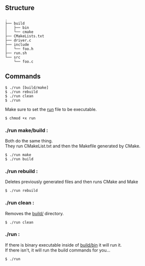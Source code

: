 ## Structure

```console
.
├── build
│   ├── bin
│   └── cmake
├── CMakeLists.txt
├── driver.c
├── include
│   └── foo.h
├── run.sh
└── src
    └── foo.c
```

## Commands

```console
$ ./run [build/make]
$ ./run rebuild
$ ./run clean
$ ./run
```

Make sure to set the <ins>run</ins> file to be executable.

```console
$ chmod +x run
```

### ./run make/build :

Both do the same thing.
<br>They run CMakeList.txt and then the Makefile generated by CMake.

```console 
$ ./run make
$ ./run build
```

### ./run rebuild :

Deletes previously generated files and then runs CMake and Make

```console
$ ./run rebuild
```

### ./run clean :

Removes the <ins>build/</ins> directory.

```console 
$ ./run clean
```

### ./run :

If there is binary executable inside of <ins>build/bin</ins> it will run it.
<br>If there isn't, it will run the build commands for you...

```console
$ ./run
```
